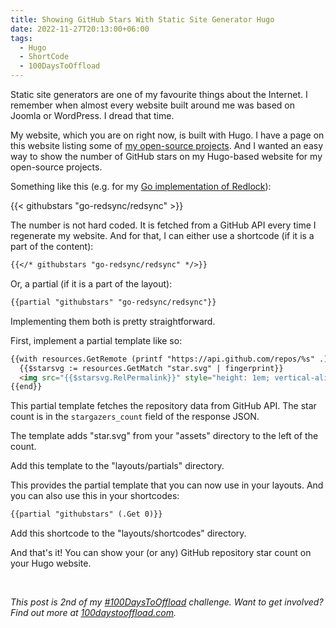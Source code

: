 ```yaml
---
title: Showing GitHub Stars With Static Site Generator Hugo
date: 2022-11-27T20:13:00+06:00
tags:
  - Hugo
  - ShortCode
  - 100DaysToOffload
---
```


Static site generators are one of my favourite things about the Internet. I remember when almost every website built around me was based on Joomla or WordPress. I dread that time.

My website, which you are on right now, is built with Hugo. I have a page on this website listing some of [my open-source projects](/open-source/). And I wanted an easy way to show the number of GitHub stars on my Hugo-based website for my open-source projects.

Something like this (e.g. for my [Go implementation of Redlock](https://github.com/go-redsync/redsync)):

{{< githubstars "go-redsync/redsync" >}}

The number is not hard coded. It is fetched from a GitHub API every time I regenerate my website. And for that, I can either use a shortcode (if it is a part of the content):

``` txt
{{</* githubstars "go-redsync/redsync" */>}}
```

Or, a partial (if it is a part of the layout):

``` txt
{{partial "githubstars" "go-redsync/redsync"}}
```

Implementing them both is pretty straightforward.

First, implement a partial template like so:

``` html
{{with resources.GetRemote (printf "https://api.github.com/repos/%s" .) | transform.Unmarshal}}
  {{$starsvg := resources.GetMatch "star.svg" | fingerprint}}
  <img src="{{$starsvg.RelPermalink}}" style="height: 1em; vertical-align: text-top;"> {{.stargazers_count}}
{{end}}
```

This partial template fetches the repository data from GitHub API. The star count is in the `stargazers_count` field of the response JSON.

The template adds "star.svg" from your "assets" directory to the left of the count.

Add this template to the "layouts/partials" directory.

This provides the partial template that you can now use in your layouts. And you can also use this in your shortcodes:

``` txt
{{partial "githubstars" (.Get 0)}}
```

Add this shortcode to the "layouts/shortcodes" directory.

And that's it! You can show your (or any) GitHub repository star count on your Hugo website.

<br>

_This post is 2nd of my [#100DaysToOffload](/tags/100daystooffload/) challenge. Want to get involved? Find out more at [100daystooffload.com](https://100daystooffload.com/)._
